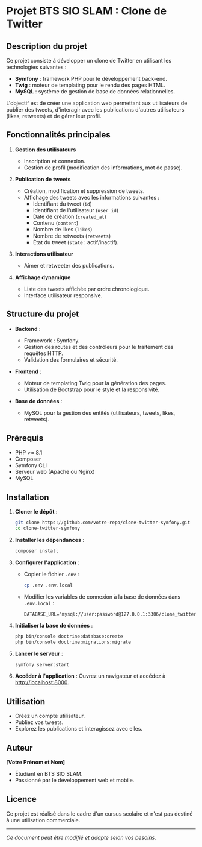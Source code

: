 # Projet BTS SIO SLAM : Clone de Twitter

## Description du projet
Ce projet consiste à développer un clone de Twitter en utilisant les technologies suivantes :
- **Symfony** : framework PHP pour le développement back-end.
- **Twig** : moteur de templating pour le rendu des pages HTML.
- **MySQL** : système de gestion de base de données relationnelles.

L'objectif est de créer une application web permettant aux utilisateurs de publier des tweets, d'interagir avec les publications d'autres utilisateurs (likes, retweets) et de gérer leur profil.

## Fonctionnalités principales
1. **Gestion des utilisateurs**
   - Inscription et connexion.
   - Gestion de profil (modification des informations, mot de passe).

2. **Publication de tweets**
   - Création, modification et suppression de tweets.
   - Affichage des tweets avec les informations suivantes :
     - Identifiant du tweet (`id`)
     - Identifiant de l'utilisateur (`user_id`)
     - Date de création (`created_at`)
     - Contenu (`content`)
     - Nombre de likes (`likes`)
     - Nombre de retweets (`retweets`)
     - État du tweet (`state` : actif/inactif).

3. **Interactions utilisateur**
   - Aimer et retweeter des publications.

4. **Affichage dynamique**
   - Liste des tweets affichée par ordre chronologique.
   - Interface utilisateur responsive.

## Structure du projet
- **Backend** :
  - Framework : Symfony.
  - Gestion des routes et des contrôleurs pour le traitement des requêtes HTTP.
  - Validation des formulaires et sécurité.

- **Frontend** :
  - Moteur de templating Twig pour la génération des pages.
  - Utilisation de Bootstrap pour le style et la responsivité.

- **Base de données** :
  - MySQL pour la gestion des entités (utilisateurs, tweets, likes, retweets).

## Prérequis
- PHP >= 8.1
- Composer
- Symfony CLI
- Serveur web (Apache ou Nginx)
- MySQL

## Installation
1. **Cloner le dépôt** :
   ```bash
   git clone https://github.com/votre-repo/clone-twitter-symfony.git
   cd clone-twitter-symfony
   ```

2. **Installer les dépendances** :
   ```bash
   composer install
   ```

3. **Configurer l'application** :
   - Copier le fichier `.env` :
     ```bash
     cp .env .env.local
     ```
   - Modifier les variables de connexion à la base de données dans `.env.local` :
     ```env
     DATABASE_URL="mysql://user:password@127.0.0.1:3306/clone_twitter"
     ```

4. **Initialiser la base de données** :
   ```bash
   php bin/console doctrine:database:create
   php bin/console doctrine:migrations:migrate
   ```

5. **Lancer le serveur** :
   ```bash
   symfony server:start
   ```

6. **Accéder à l'application** :
   Ouvrez un navigateur et accédez à [http://localhost:8000](http://localhost:8000).

## Utilisation
- Créez un compte utilisateur.
- Publiez vos tweets.
- Explorez les publications et interagissez avec elles.

## Auteur
**[Votre Prénom et Nom]**
- Étudiant en BTS SIO SLAM.
- Passionné par le développement web et mobile.

## Licence
Ce projet est réalisé dans le cadre d'un cursus scolaire et n'est pas destiné à une utilisation commerciale.

---
*Ce document peut être modifié et adapté selon vos besoins.*

